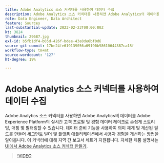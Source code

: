 ```yaml
---
title: Adobe Analytics 소스 커넥터를 사용하여 데이터 수집
description: Adobe Analytics 소스 커넥터를 사용하면 Adobe Analytics의 데이터를 Adobe Experience Platform의 실시간 고객 프로필 및 경험 데이터 레이크로 손쉽게 스트리밍, 매핑 및 필터링할 수 있습니다.
role: Data Engineer, Data Architect
feature: Sources
last-substantial-update: 2023-02-23T00:00:00Z
kt: 3824
thumbnail: 29687.jpg
exl-id: b5fb1df4-b05d-426f-bdee-43e0de6bf0d6
source-git-commit: 17be24fe619139056a69190b98610644387ca18f
workflow-type: tm+mt
source-wordcount: '127'
ht-degree: 19%

---
```


# Adobe Analytics 소스 커넥터를 사용하여 데이터 수집

Adobe Analytics 소스 커넥터를 사용하면 Adobe Analytics의 데이터를 Adobe Experience Platform의 실시간 고객 프로필 및 경험 데이터 레이크로 손쉽게 스트리밍, 매핑 및 필터링할 수 있습니다. 데이터 준비 기능을 사용하여 의미 체계 및 계산된 필드를 만들어 세그먼트 빌더 및 플랫폼 애플리케이션에서 사용자 경험을 개선하는 방법을 알아봅니다. 이 커넥터에 대해 지역 간 보고서 세트가 지원됩니다. 자세한 제품 설명서는 [UI에서 Adobe Analytics 소스 커넥터 만들기](https://experienceleague.adobe.com/docs/experience-platform/sources/ui-tutorials/create/adobe-applications/analytics.html).

>[!VIDEO](https://video.tv.adobe.com/v/29687?quality=12&learn=on)
